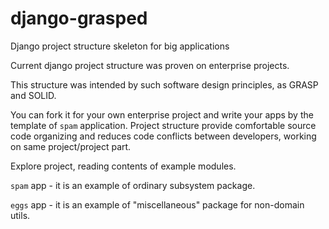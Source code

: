 
# django-grasped

Django project structure skeleton for big applications

Current django project structure was proven on enterprise projects.  
  
This structure was intended by such software design principles, as GRASP and SOLID.

You can fork it for your own enterprise project and write your apps by the template of `spam` application.
Project structure provide comfortable source code organizing and reduces code conflicts between developers, working on same project/project part.

Explore project, reading contents of example modules.

`spam` app - it is an example of ordinary subsystem package.

`eggs` app - it is an example of "miscellaneous" package for non-domain utils.
